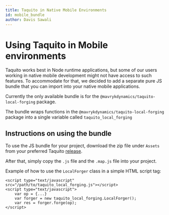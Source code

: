 ```yaml
---
title: Taquito in Native Mobile Environments
id: mobile_bundle
author: Davis Sawali
---
```

# Using Taquito in Mobile environments
Taquito works best in Node runtime applications, but some of our users working in native mobile development might not have access to such features. To accommodate for that, we decided to add a separate pure JS bundle that you can import into your native mobile applications.

Currently the only available bundle is for the `@mavrykdynamics/taquito-local-forging` package.

The bundle wraps functions in the `@mavrykdynamics/taquito-local-forging` package into a single variable called `taquito_local_forging`

## Instructions on using the bundle
To use the JS bundle for your project, download the zip file under `Assets` from your preferred Taquito [release](https://github.com/mavryk-network/mavryk-taquito/releases).

After that, simply copy the `.js` file and the `.map.js` file into your project.

Example of how to use the `LocalForger` class in a simple HTML script tag:
```
<script type="text/javascript" src="/path/to/taquito_local_forging.js"></script>
<script type="text/javascript">
    var op = {...}
    var forger = new taquito_local_forging.LocalForger();
    var res = forger.forge(op);
</script>
```